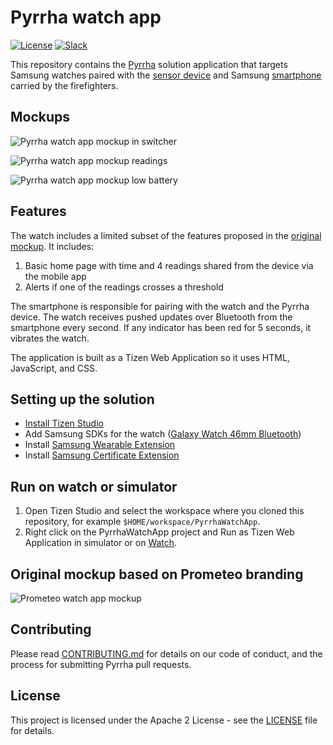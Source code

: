 # Pyrrha watch app

[![License](https://img.shields.io/badge/License-Apache2-blue.svg)](https://www.apache.org/licenses/LICENSE-2.0) [![Slack](https://img.shields.io/badge/Join-Slack-blue)](https://callforcode.org/slack)

This repository contains the [Pyrrha](https://github.com/Pyrrha-Platform/Pyrrha) solution application that targets Samsung watches paired with the [sensor device](https://github.com/Pyrrha-Platform/Pyrrha-Firmware) and Samsung [smartphone](https://github.com/Pyrrha-Platform/Pyrrha-Watch-App) carried by the firefighters.

## Mockups

![Pyrrha watch app mockup in switcher](img/Watch-001.png)

![Pyrrha watch app mockup readings](img/Watch-002.png)

![Pyrrha watch app mockup low battery](img/Watch-003.png)

## Features

The watch includes a limited subset of the features proposed in the [original mockup](#original-mockup). It includes:

1. Basic home page with time and 4 readings shared from the device via the mobile app
2. Alerts if one of the readings crosses a threshold

The smartphone is responsible for pairing with the watch and the Pyrrha device. The watch receives pushed updates over Bluetooth from the smartphone every second. If any indicator has been red for 5 seconds, it vibrates the watch.

The application is built as a Tizen Web Application so it uses HTML, JavaScript, and CSS.

## Setting up the solution

- [Install Tizen Studio](https://developer.samsung.com/galaxy-watch-develop/creating-your-first-app/web-companion/setup-sdk.html)
- Add Samsung SDKs for the watch ([Galaxy Watch 46mm Bluetooth](https://www.samsung.com/es/wearables/galaxy-watch-r800/))
- Install [Samsung Wearable Extension](https://developer.samsung.com/galaxy-watch-develop/extension-api-reference.html)
- Install [Samsung Certificate Extension](https://developer.samsung.com/galaxy-watch-develop/getting-certificates/install.html)

## Run on watch or simulator

1. Open Tizen Studio and select the workspace where you cloned this repository, for example `$HOME/workspace/PyrrhaWatchApp`.
2. Right click on the PyrrhaWatchApp project and Run as Tizen Web Application in simulator or on [Watch](https://www.youtube.com/watch?v=BqWjvi9rQuY).

## Original mockup based on Prometeo branding

![Prometeo watch app mockup](img/prometeo-watch-mockups.jpg)

## Contributing

Please read [CONTRIBUTING.md](CONTRIBUTING.md) for details on our code of conduct, and the process for submitting Pyrrha pull requests.

## License

This project is licensed under the Apache 2 License - see the [LICENSE](LICENSE) file for details.
